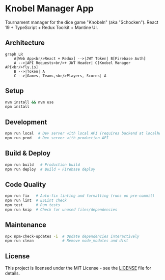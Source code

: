 # Knobel Manager App

Tournament manager for the dice game "Knobeln" (aka "Schocken"). React 19 + TypeScript + Redux Toolkit + Mantine UI.

## Architecture

```mermaid
graph LR
    A[Web App<br/>React + Redux] -->|JWT Token| B[Firebase Auth]
    A -->|API Requests<br/>+ JWT Header| C[Knobel Manager API<br/>fly.io]
    B -->|Token| A
    C -->|Games, Teams,<br/>Players, Scores| A
```

## Setup

```bash
nvm install && nvm use
npm install
```

## Development

```bash
npm run local  # Dev server with local API (requires backend at localhost:8080)
npm run prod   # Dev server with production API
```

## Build & Deploy

```bash
npm run build   # Production build
npm run deploy  # Build + Firebase deploy
```

## Code Quality

```bash
npm run fix   # Auto-fix linting and formatting (runs on pre-commit)
npm run lint  # ESLint check
npm test      # Run tests
npm run knip  # Check for unused files/dependencies
```

## Maintenance

```bash
npx npm-check-updates -i  # Update dependencies interactively
npm run clean             # Remove node_modules and dist
```

## License

This project is licensed under the MIT License - see the [LICENSE](LICENSE) file for details.
